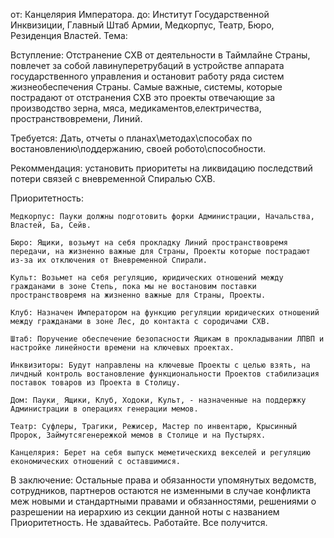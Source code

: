 от: Канцелярия Императора.
до: Институт Государственной Инквизиции, Главный Штаб Армии, Медкорпус, Театр, Бюро, Резиденция Властей.
Тема:

Вступление: Отстранение СХВ от деятельности в Таймлайне Страны, повлечет за собой лавинуперетрубаций в устройстве аппарата государственного управления и остановит работу ряда систем жизнеобеспечения Страны. Самые важные, системы, которые пострадают от отстранения СХВ это проекты отвечающие за производство зерна, мяса, медикаментов,електричества, пространствовремени, Линий. 

Требуется: Дать, отчеты о планах\методах\способах по востановлению\поддержанию, своей робото\способности.

Рекоммендация: установить приоритеты на ликвидацию последствий потери связей с вневременной Спиралью СХВ.

Приоритетность: 

    Медкорпус: Пауки должны подготовить форки Администрации, Начальства, Властей, Ба, Сейв.

    Бюро: Ящики, возьмут на себя прокладку Линий пространствовремя передачи, на жизненно важные для Страны, Проекты которые пострадают из-за их отключения от Вневременной Спирали.

    Культ: Возьмет на себя регуляцию, юридических отношений между гражданами в зоне Степь, пока мы не востановим поставки пространствовремя на жизненно важные для Страны, Проекты.
    
    Клуб: Назначен Императором на функцию регуляции юридических отношений между гражданами в зоне Лес, до контакта с сородичами СХВ.

    Штаб: Поручение обеспечение безопасности Ящикам в прокладывании ЛПВП и настройке линейности времени на ключевых проектах.

    Инквизиторы: Будут направлены на ключевые Проекты с целью взять, на личдный контроль востановление функциональности Проектов стабилизация поставок товаров из Проекта в Столицу.

    Дом: Пауки¸ Ящики, Клуб, Ходоки, Культ, - назначенные на поддержку Администрации в операциях генерации мемов.

    Театр: Суфлеры, Трагики, Режисер, Мастер по инвентарю, Крысинный Пророк, Займутсягенережкой мемов в Столице и на Пустырях.
    
    Канцелярия: Берет на себя выпуск меметическихд векселей и регуляцию економических отношений с оставшимися.

В заключение: Остальные права и обязанности упомянутых ведомств, сотрудников, партнеров остаются не изменными в случае конфликта меж новыми и стандартными правами и обязанностями, решениями о разрешении на иерархию из секции данной ноты с названием Приоритетность. Не здавайтесь. Работайте. Все получится.


